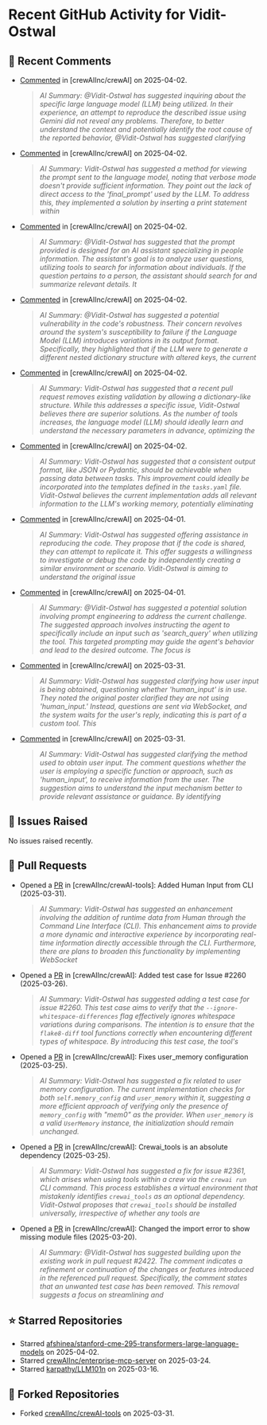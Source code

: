 # Recent GitHub Activity for Vidit-Ostwal

## 💬 Recent Comments
- [Commented](https://github.com/crewAIInc/crewAI/issues/2508#issuecomment-2773146947) in [crewAIInc/crewAI] on 2025-04-02.
  > *AI Summary: @Vidit-Ostwal has suggested inquiring about the specific large language model (LLM) being utilized. In their experience, an attempt to reproduce the described issue using Gemini did not reveal any problems. Therefore, to better understand the context and potentially identify the root cause of the reported behavior, @Vidit-Ostwal has suggested clarifying*
- [Commented](https://github.com/crewAIInc/crewAI/issues/2508#issuecomment-2773137518) in [crewAIInc/crewAI] on 2025-04-02.
  > *AI Summary: Vidit-Ostwal has suggested a method for viewing the prompt sent to the language model, noting that verbose mode doesn't provide sufficient information. They point out the lack of direct access to the 'final_prompt' used by the LLM. To address this, they implemented a solution by inserting a print statement within*
- [Commented](https://github.com/crewAIInc/crewAI/issues/2508#issuecomment-2773121476) in [crewAIInc/crewAI] on 2025-04-02.
  > *AI Summary: @Vidit-Ostwal has suggested that the prompt provided is designed for an AI assistant specializing in people information. The assistant's goal is to analyze user questions, utilizing tools to search for information about individuals. If the question pertains to a person, the assistant should search for and summarize relevant details. It*
- [Commented](https://github.com/crewAIInc/crewAI/issues/2508#issuecomment-2772748349) in [crewAIInc/crewAI] on 2025-04-02.
  > *AI Summary: @Vidit-Ostwal has suggested a potential vulnerability in the code's robustness. Their concern revolves around the system's susceptibility to failure if the Language Model (LLM) introduces variations in its output format. Specifically, they highlighted that if the LLM were to generate a different nested dictionary structure with altered keys, the current*
- [Commented](https://github.com/crewAIInc/crewAI/issues/2508#issuecomment-2772740950) in [crewAIInc/crewAI] on 2025-04-02.
  > *AI Summary: Vidit-Ostwal has suggested that a recent pull request removes existing validation by allowing a dictionary-like structure. While this addresses a specific issue, Vidit-Ostwal believes there are superior solutions. As the number of tools increases, the language model (LLM) should ideally learn and understand the necessary parameters in advance, optimizing the*
- [Commented](https://github.com/crewAIInc/crewAI/issues/1977#issuecomment-2772555576) in [crewAIInc/crewAI] on 2025-04-02.
  > *AI Summary: Vidit-Ostwal has suggested that a consistent output format, like JSON or Pydantic, should be achievable when passing data between tasks. This improvement could ideally be incorporated into the templates defined in the `tasks.yaml` file. Vidit-Ostwal believes the current implementation adds all relevant information to the LLM's working memory, potentially eliminating*
- [Commented](https://github.com/crewAIInc/crewAI/issues/2508#issuecomment-2770437182) in [crewAIInc/crewAI] on 2025-04-01.
  > *AI Summary: Vidit-Ostwal has suggested offering assistance in reproducing the code. They propose that if the code is shared, they can attempt to replicate it. This offer suggests a willingness to investigate or debug the code by independently creating a similar environment or scenario. Vidit-Ostwal is aiming to understand the original issue*
- [Commented](https://github.com/crewAIInc/crewAI/issues/2508#issuecomment-2770385814) in [crewAIInc/crewAI] on 2025-04-01.
  > *AI Summary: @Vidit-Ostwal has suggested a potential solution involving prompt engineering to address the current challenge. The suggested approach involves instructing the agent to specifically include an input such as 'search_query' when utilizing the tool. This targeted prompting may guide the agent's behavior and lead to the desired outcome. The focus is*
- [Commented](https://github.com/crewAIInc/crewAI/issues/2487#issuecomment-2766352971) in [crewAIInc/crewAI] on 2025-03-31.
  > *AI Summary: Vidit-Ostwal has suggested clarifying how user input is being obtained, questioning whether 'human_input' is in use. They noted the original poster clarified they are not using 'human_input.' Instead, questions are sent via WebSocket, and the system waits for the user's reply, indicating this is part of a custom tool. This*
- [Commented](https://github.com/crewAIInc/crewAI/issues/2487#issuecomment-2766341623) in [crewAIInc/crewAI] on 2025-03-31.
  > *AI Summary: Vidit-Ostwal has suggested clarifying the method used to obtain user input. The comment questions whether the user is employing a specific function or approach, such as 'human_input', to receive information from the user. The suggestion aims to understand the input mechanism better to provide relevant assistance or guidance. By identifying*

## 🐛 Issues Raised
No issues raised recently.

## 🚀 Pull Requests
- Opened a [PR](https://github.com/crewAIInc/crewAI-tools/pull/251) in [crewAIInc/crewAI-tools]: Added Human Input from CLI (2025-03-31).
  > *AI Summary: Vidit-Ostwal has suggested an enhancement involving the addition of runtime data from Human through the Command Line Interface (CLI). This enhancement aims to provide a more dynamic and interactive experience by incorporating real-time information directly accessible through the CLI. Furthermore, there are plans to broaden this functionality by implementing WebSocket*
- Opened a [PR](https://github.com/crewAIInc/crewAI/pull/2484) in [crewAIInc/crewAI]: Added test case for Issue #2260 (2025-03-26).
  > *AI Summary: Vidit-Ostwal has suggested adding a test case for issue #2260. This test case aims to verify that the `--ignore-whitespace-differences` flag effectively ignores whitespace variations during comparisons. The intention is to ensure that the `flake8-diff` tool functions correctly when encountering different types of whitespace. By introducing this test case, the tool's*
- Opened a [PR](https://github.com/crewAIInc/crewAI/pull/2469) in [crewAIInc/crewAI]: Fixes user_memory configuration (2025-03-25).
  > *AI Summary: Vidit-Ostwal has suggested a fix related to user memory configuration. The current implementation checks for both `self.memory_config` and `user_memory` within it, suggesting a more efficient approach of verifying only the presence of `memory_config` with "mem0" as the provider. When `user_memory` is a valid `UserMemory` instance, the initialization should remain unchanged.*
- Opened a [PR](https://github.com/crewAIInc/crewAI/pull/2468) in [crewAIInc/crewAI]: Crewai_tools is an absolute dependency (2025-03-25).
  > *AI Summary: Vidit-Ostwal has suggested a fix for issue #2361, which arises when using tools within a crew via the `crewai run` CLI command. This process establishes a virtual environment that mistakenly identifies `crewai_tools` as an optional dependency. Vidit-Ostwal proposes that `crewai_tools` should be installed universally, irrespective of whether any tools are*
- Opened a [PR](https://github.com/crewAIInc/crewAI/pull/2423) in [crewAIInc/crewAI]: Changed the import error to show missing module files (2025-03-20).
  > *AI Summary: @Vidit-Ostwal has suggested building upon the existing work in pull request #2422. The comment indicates a refinement or continuation of the changes or features introduced in the referenced pull request. Specifically, the comment states that an unwanted test case has been removed. This removal suggests a focus on streamlining and*

## ⭐ Starred Repositories
- Starred [afshinea/stanford-cme-295-transformers-large-language-models](https://github.com/afshinea/stanford-cme-295-transformers-large-language-models) on 2025-04-02.
- Starred [crewAIInc/enterprise-mcp-server](https://github.com/crewAIInc/enterprise-mcp-server) on 2025-03-24.
- Starred [karpathy/LLM101n](https://github.com/karpathy/LLM101n) on 2025-03-16.

## 🍴 Forked Repositories
- Forked [crewAIInc/crewAI-tools](https://github.com/Vidit-Ostwal/crewAI-tools) on 2025-03-31.
